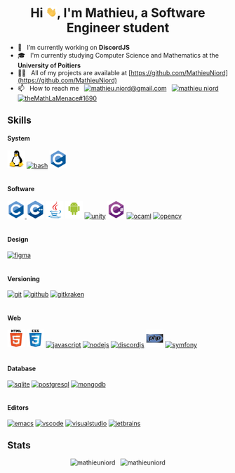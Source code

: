 <h1 align="center">Hi <img src="https://raw.githubusercontent.com/devSouvik/devSouvik/master/Hi.gif" width="25">, I'm Mathieu, a Software Engineer student</h1>

- 🔭 &nbsp; I’m currently working on **DiscordJS**
- 🎓 &nbsp; I'm currently studying Computer Science and Mathematics at the **University of Poitiers**
- 👨‍💻 &nbsp; All of my projects are available at [https://github.com/MathieuNiord](https://github.com/MathieuNiord)
- 📫 &nbsp; How to reach me &nbsp; <a href="mailto:mathieu.niord@gmail.com"><img src="https://cdn.iconscout.com/icon/free/png-256/gmail-2981844-2476484.png" alt="mathieu.niord@gmail.com" height="20" width="20"/></a> &nbsp; <a href="https://linkedin.com/in/mathieu niord" target="blank"><img src="https://raw.githubusercontent.com/rahuldkjain/github-profile-readme-generator/master/src/images/icons/Social/linked-in-alt.svg" alt="mathieu niord" height="20" width="20"/></a> &nbsp; <a href="https://discord.gg/theMathLaMenace#1690" target="blank"><img src="https://cdn.iconscout.com/icon/free/png-256/discord-2752210-2285027.png" alt="theMathLaMenace#1690" height="20" width="20"/></a>

## Skills

<p align="center">

#### System<br/>
<a href="https://www.linux.org/" target="_blank" rel="noreferrer"><img src="https://raw.githubusercontent.com/devicons/devicon/master/icons/linux/linux-original.svg" alt="linux" width="40" height="40"/></a>
<a href="https://www.gnu.org/software/bash/" target="_blank" rel="noreferrer"><img src="https://www.vectorlogo.zone/logos/gnu_bash/gnu_bash-icon.svg" alt="bash" width="40" height="40"/></a>
<a href="https://www.cprogramming.com/" target="_blank" rel="noreferrer"><img src="https://raw.githubusercontent.com/devicons/devicon/master/icons/c/c-original.svg" alt="c" width="40" height="40"/></a><br/><br/>

#### Software<br/>
<a href="https://www.cprogramming.com/" target="_blank" rel="noreferrer"><img src="https://raw.githubusercontent.com/devicons/devicon/master/icons/c/c-original.svg" alt="c" width="40" height="40"/>
<a href="https://www.w3schools.com/cpp/" target="_blank" rel="noreferrer"><img src="https://raw.githubusercontent.com/devicons/devicon/master/icons/cplusplus/cplusplus-original.svg" alt="cplusplus" width="40" height="40"/></a>
<a href="https://www.java.com" target="_blank" rel="noreferrer"><img src="https://raw.githubusercontent.com/devicons/devicon/master/icons/java/java-original.svg" alt="java" width="40" height="40"/></a>
<a href="https://developer.android.com" target="_blank" rel="noreferrer"><img src="https://raw.githubusercontent.com/devicons/devicon/master/icons/android/android-original-wordmark.svg" alt="android" width="40" height="40"/></a>
<a href="https://unity.com/" target="_blank" rel="noreferrer"><img src="https://www.vectorlogo.zone/logos/unity3d/unity3d-icon.svg" alt="unity" width="40" height="40"/></a>
<a href="https://www.w3schools.com/cs/" target="_blank" rel="noreferrer"><img src="https://raw.githubusercontent.com/devicons/devicon/master/icons/csharp/csharp-original.svg" alt="csharp" width="40" height="40"/></a>
<a href="https://ocaml.org/" target="_blank" rel="noreferrer"><img src="https://cdn.jsdelivr.net/gh/devicons/devicon/icons/ocaml/ocaml-original-wordmark.svg" alt="ocaml" width="40" height="40"/></a>
<a href="https://opencv.org/" target="_blank" rel="noreferrer"><img src="https://www.vectorlogo.zone/logos/opencv/opencv-icon.svg" alt="opencv" width="40" height="40"/></a><br/><br/>

#### Design<br/>
<a href="https://www.figma.com/" target="_blank" rel="noreferrer"><img src="https://www.vectorlogo.zone/logos/figma/figma-icon.svg" alt="figma" width="40" height="40"/></a><br/><br/>

#### Versioning<br/>
<a href="https://git-scm.com/" target="_blank" rel="noreferrer"><img src="https://www.vectorlogo.zone/logos/git-scm/git-scm-icon.svg" alt="git" width="40" height="40"/></a>
<a href="https://github.com/" target="_blank" rel="noreferrer"><img src="https://cdn.iconscout.com/icon/free/png-64/github-170-1175028.png" alt="github" width="40" height="40"></a>
<a href="https://www.gitkraken.com/" target="_blank" rel="noreferrer"><img src="https://www.vectorlogo.zone/logos/gitkraken/gitkraken-icon.svg" alt="gitkraken" width="40" height="40"></a><br/><br/>

#### Web<br/>
<a href="https://www.w3.org/html/" target="_blank" rel="noreferrer"><img src="https://raw.githubusercontent.com/devicons/devicon/master/icons/html5/html5-original-wordmark.svg" alt="html5" width="40" height="40"/></a>
<a href="https://www.w3schools.com/css/" target="_blank" rel="noreferrer"><img src="https://raw.githubusercontent.com/devicons/devicon/master/icons/css3/css3-original-wordmark.svg" alt="css3" width="40" height="40"/></a>
<a href="https://www.w3schools.com/js/" target="_blank" rel="noreferrer"><img src="https://cdn.iconscout.com/icon/free/png-64/javascript-24-1174950.png" alt="javascript" width="40" height="40"></a>
<a href="https://nodejs.org/" target="_blank" rel="noreferrer"><img src="https://cdn.iconscout.com/icon/free/png-64/node-js-1174925.png" alt="nodejs" width="40" height="40"></a>
<a href="https://discord.js.org/" target="_blank" rel="noreferrer"><img src="https://www.vectorlogo.zone/logos/js_discord/js_discord-icon.svg" alt="discordjs" width="40" height="40"></a>
<a href="https://www.php.net" target="_blank" rel="noreferrer"><img src="https://raw.githubusercontent.com/devicons/devicon/master/icons/php/php-original.svg" alt="php" width="40" height="40"/></a>
<a href="https://symfony.com" target="_blank" rel="noreferrer"><img src="https://symfony.com/logos/symfony_black_03.svg" alt="symfony" width="40" height="40"/></a><br/><br/>

#### Database<br/>
<a href="https://www.sqlite.org/" target="_blank" rel="noreferrer"><img src="https://www.vectorlogo.zone/logos/sqlite/sqlite-icon.svg" alt="sqlite" width="40" height="40"/></a>
<a href="https://www.postgresql.org/" target="_blank" rel="noreferrer"><img src="https://cdn.iconscout.com/icon/free/png-256/postgresql-10-1175121.png" alt="postgresql" width="40" height="40"/></a>
<a href="https://www.mongodb.com/" target="_blank" rel="noreferrer"><img src="https://www.vectorlogo.zone/logos/mongodb/mongodb-icon.svg" alt="mongodb" width="40" height="40"/></a><br/><br/>

#### Editors<br/>
<a href="https://www.gnu.org/software/emacs/" target="_blank" rel="noreferrer"><img src="https://www.gnu.org/software/emacs/images/emacs.png" alt="emacs" width="40" height="40"/></a>
<a href="https://code.visualstudio.com/" target="_blank" rel="noreferrer"><img src="https://www.vectorlogo.zone/logos/visualstudio_code/visualstudio_code-icon.svg" alt="vscode" width="40" height="40"/></a>
<a href="https://visualstudio.microsoft.com/fr/" target="_blank" rel="noreferrer"><img src="https://visualstudio.microsoft.com/wp-content/uploads/2021/10/Product-Icon.svg" alt="visualstudio" width="40" height="40"/></a>
<a href="https://www.jetbrains.com/" target="_blank" rel="noreferrer"><img src="https://www.vectorlogo.zone/logos/jetbrains/jetbrains-icon.svg" alt="jetbrains" width="40" height="40"/></a>
</p>

## Stats
<div align="center">
<img src="https://github-readme-stats.vercel.app/api/top-langs/?username=mathieuniord&layout=compact&text_color=daf7dc&bg_color=151515&show_icons=true&theme=dark&count_private=true&langs_count=5" alt="mathieuniord" /> &nbsp; <img src="https://github-readme-stats.vercel.app/api?username=mathieuniord&show_icons=true&theme=dark&hide_border=true&locale=en" alt="mathieuniord" />
<!--<img align="right" src="https://github-readme-streak-stats.herokuapp.com/?user=mathieuniord&show_icons=true&theme=dark&hide_border=true&locale=en" alt="mathieuniord" />-->
</div>
